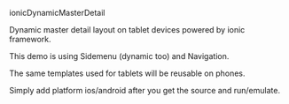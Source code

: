ionicDynamicMasterDetail

Dynamic master detail layout on tablet devices powered by ionic framework.

This demo is using Sidemenu (dynamic too) and Navigation.

The same templates used for tablets will be reusable on phones.

Simply add platform ios/android after you get the source and run/emulate.
